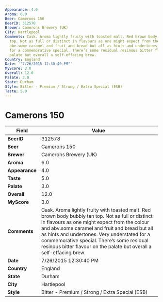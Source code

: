 ```yaml
---
Appearance: 4.0
Aroma: 6.0
Beer: Camerons 150
BeerID: 312578
Brewer: Camerons Brewery (UK)
City: Hartlepool
Comments: Cask. Aroma lightly fruity with toasted malt. Red brown body bubbly tan
  top. Not as full or distinct in flavours as one might expect from the colour and
  abv.some caramel and fruit and bread but all as hints and undertones. Very understated
  for a commemorative special. There’s some residual resinous bitter flavour on the
  palate but overall a self-effacing brew.
Country: England
Date: '"7/26/2015 12:30:40 PM"'
MyScore: 3.0
Overall: 12.0
Palate: 3.0
State: Durham
Style: Bitter - Premium / Strong / Extra Special (ESB)
Taste: 5.0
---
```


# Camerons 150

| Field         | Value |
|---------------|-------|
| **BeerID** | 312578 |
| **Beer** | Camerons 150 |
| **Brewer** | Camerons Brewery (UK) |
| **Aroma** | 6.0 |
| **Appearance** | 4.0 |
| **Taste** | 5.0 |
| **Palate** | 3.0 |
| **Overall** | 12.0 |
| **MyScore** | 3.0 |
| **Comments** | Cask. Aroma lightly fruity with toasted malt. Red brown body bubbly tan top. Not as full or distinct in flavours as one might expect from the colour and abv.some caramel and fruit and bread but all as hints and undertones. Very understated for a commemorative special. There’s some residual resinous bitter flavour on the palate but overall a self-effacing brew. |
| **Date** | 7/26/2015 12:30:40 PM |
| **Country** | England |
| **State** | Durham |
| **City** | Hartlepool |
| **Style** | Bitter - Premium / Strong / Extra Special (ESB) |
